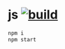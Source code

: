 # js [![build](https://travis-ci.org/daggerok/nodejs.svg?branch=node-js)](https://travis-ci.org/daggerok/nodejs)

```bash
npm i
npm start
```
